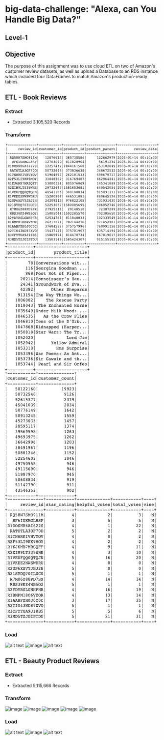 # big-data-challenge: "Alexa, can You Handle Big Data?"
## Level-1

## Objective 
The purpose of this assignment was to use cloud ETL on two of Amazon's customer review datasets, as well as upload a Database to an RDS instance which included four DataFrames to match Amazon's production-ready tables.


## ETL - Book Reviews
### Extract
* Extracted 3,105,520 Records

### Transform
![image](level-1/images/book_review.png)
![image](level-1/images/book_product.png)
![image](level-1/images/book_customer.png)
![image](level-1/images/book_vine.png)

### Load

![alt text](level-1/images/pet_products_db_schema.png)
![image](https://user-images.githubusercontent.com/98370960/191398614-91ec0791-6dc4-41c5-a299-813d17644180.png)
![alt text](level-1/images/pet_prod_review_id_table_query.png)

## ETL - Beauty Product Reviews
### Extract
* Extracted 5,115,666 Records

### Transform
![image](https://user-images.githubusercontent.com/98370960/191392900-4f54c3d0-aa8b-450c-adf7-fa0580ae42a2.png)
![image](https://user-images.githubusercontent.com/98370960/191392771-39df5312-d6bd-44f3-add0-15a9295750a8.png)
![image](https://user-images.githubusercontent.com/98370960/191393415-93c7007d-373b-4c0b-9e95-003ada6a0ab8.png)
![image](https://user-images.githubusercontent.com/98370960/191393582-ff94a746-e55d-4d85-8562-f4fb1b451a23.png)
![image](https://user-images.githubusercontent.com/98370960/191393668-88170edf-5d66-4db9-a6ad-062148925e2f.png)

### Load

![alt text](level-1/images/pet_products_db_schema.png)
![image](https://user-images.githubusercontent.com/98370960/191398614-91ec0791-6dc4-41c5-a299-813d17644180.png)
![alt text](level-1/images/pet_prod_review_id_table_query.png)
